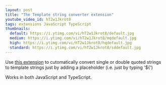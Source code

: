```yaml
---
layout: post
title: "The Template string converter extension"
youtube_video_id: hT2w1Jkrot8
tags: extensions JavaScript TypeScript
thumbnails:
  default: https://i.ytimg.com/vi/hT2w1Jkrot8/default.jpg
  medium: https://i.ytimg.com/vi/hT2w1Jkrot8/mqdefault.jpg
  high: https://i.ytimg.com/vi/hT2w1Jkrot8/hqdefault.jpg
  standard: https://i.ytimg.com/vi/hT2w1Jkrot8/sddefault.jpg
---
```


Use [this extension](https://marketplace.visualstudio.com/items?itemName=meganrogge.template-string-converter) to cutomatically convert single or double quoted strings to template strings just by adding a placeholder (i.e. just by typing '${')

Works in both JavaScript and TypeScript.